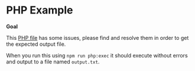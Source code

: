 # PHP Example

**Goal**

This [PHP file](./example.php) has some issues, please find and resolve them in order to get the expected output file.

When you run this using `npm run php:exec` it should execute without errors and output to a file named `output.txt`.
